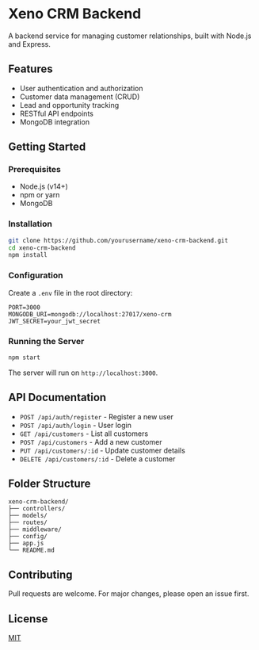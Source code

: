 # Xeno CRM Backend

A backend service for managing customer relationships, built with Node.js and Express.

## Features

- User authentication and authorization
- Customer data management (CRUD)
- Lead and opportunity tracking
- RESTful API endpoints
- MongoDB integration

## Getting Started

### Prerequisites

- Node.js (v14+)
- npm or yarn
- MongoDB

### Installation

```bash
git clone https://github.com/yourusername/xeno-crm-backend.git
cd xeno-crm-backend
npm install
```

### Configuration

Create a `.env` file in the root directory:

```
PORT=3000
MONGODB_URI=mongodb://localhost:27017/xeno-crm
JWT_SECRET=your_jwt_secret
```

### Running the Server

```bash
npm start
```

The server will run on `http://localhost:3000`.

## API Documentation

- `POST /api/auth/register` - Register a new user
- `POST /api/auth/login` - User login
- `GET /api/customers` - List all customers
- `POST /api/customers` - Add a new customer
- `PUT /api/customers/:id` - Update customer details
- `DELETE /api/customers/:id` - Delete a customer

## Folder Structure

```
xeno-crm-backend/
├── controllers/
├── models/
├── routes/
├── middleware/
├── config/
├── app.js
└── README.md
```

## Contributing

Pull requests are welcome. For major changes, please open an issue first.

## License

[MIT](LICENSE)